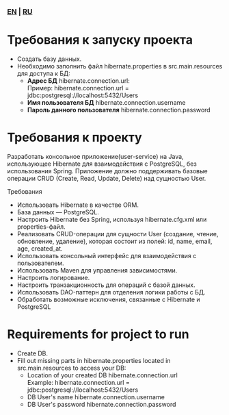 ### [EN](#EN) | [RU](#RU)

# <a name="RU"></a>Требования к запуску проекта
 - Создать базу данных.
 - Необходимо заполнить файл hibernate.properties в src.main.resources для доступа к БД:
   - **Адрес БД** hibernate.connection.url: \
           Пример: hibernate.connection.url = jdbc:postgresql://localhost:5432/Users
   - **Имя пользователя БД** hibernate.connection.username
   - **Пароль данного пользователя** hibernate.connection.password 
# Требования к проекту
Разработать консольное приложение(user-service) на Java, использующее Hibernate для взаимодействия с PostgreSQL, 
без использования Spring. Приложение должно поддерживать базовые операции CRUD (Create, Read, Update, Delete) 
над сущностью User.

Требования

- Использовать Hibernate в качестве ORM.
- База данных — PostgreSQL.
- Настроить Hibernate без Spring, используя hibernate.cfg.xml или properties-файл.
- Реализовать CRUD-операции для сущности User (создание, чтение, обновление, удаление), которая состоит из полей: id, name, email, age, created_at.
- Использовать консольный интерфейс для взаимодействия с пользователем.
- Использовать Maven для управления зависимостями.
- Настроить логирование.
- Настроить транзакционность для операций с базой данных.
- Использовать DAO-паттерн для отделения логики работы с БД.
- Обработать возможные исключения, связанные с Hibernate и PostgreSQL

# <a name="EN"></a>Requirements for project to run
 - Create DB.
 - Fill out missing parts in hibernate.properties located in src.main.resources to access your DB:
   - Location of your created DB hibernate.connection.url\
   Example: hibernate.connection.url = jdbc:postgresql://localhost:5432/Users
   - DB User's name hibernate.connection.username
   - DB User's password hibernate.connection.password 

